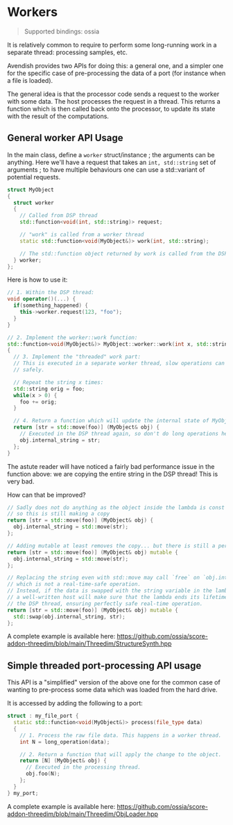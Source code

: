 # Workers

> Supported bindings: ossia

It is relatively common to require to perform some long-running work in a separate thread: 
processing samples, etc.

Avendish provides two APIs for doing this: a general one, and a simpler one for the specific case of pre-processing
the data of a port (for instance when a file is loaded).

The general idea is that the processor code sends a request to the worker with some data.
The host processes the request in a thread. This returns a function which is then called back 
onto the processor, to update its state with the result of the computations.

## General worker API Usage

In the main class, define a `worker` struct/instance ; the arguments can be anything.
Here we'll have a request that takes an `int, std::string` set of arguments ; to have multiple 
behaviours one can use a std::variant of potential requests.

```cpp
struct MyObject
{
  struct worker
  {
    // Called from DSP thread
    std::function<void(int, std::string)> request;

    // "work" is called from a worker thread
    static std::function<void(MyObject&)> work(int, std::string);

    // The std::function object returned by work is called from the DSP thread
  } worker;
};
```

Here is how to use it:

```cpp
// 1. Within the DSP thread:
void operator()(...) {
  if(something_happened) {
    this->worker.request(123, "foo");
  }
}

// 2. Implement the worker::work function:
std::function<void(MyObject&)> MyObject::worker::work(int x, std::string foo)
{
  // 3. Implement the "threaded" work part:
  // This is executed in a separate worker thread, slow operations can be done here 
  // safely.

  // Repeat the string x times:
  std::string orig = foo;
  while(x > 0) {
    foo += orig;
  }

  // 4. Return a function which will update the internal state of MyObject:
  return [str = std::move(foo)] (MyObject& obj) {
    // Executed in the DSP thread again, so don't do long operations here!
    obj.internal_string = str;
  };
}
```

The astute reader will have noticed a fairly bad performance issue in the function above: we 
are copying the entire string in the DSP thread! This is very bad.

How can that be improved?

```cpp
// Sadly does not do anything as the object inside the lambda is const by default, 
// so this is still making a copy
return [str = std::move(foo)] (MyObject& obj) {
  obj.internal_string = std::move(str);
};

// Adding mutable at least removes the copy... but there is still a performance issue!
return [str = std::move(foo)] (MyObject& obj) mutable {
  obj.internal_string = std::move(str);
};

// Replacing the string even with std::move may call `free` on `obj.internal_string` 
// which is not a real-time-safe operation.
// Instead, if the data is swapped with the string variable in the lambda, 
// a well-written host will make sure that the lambda ends its lifetime outside of 
// the DSP thread, ensuring perfectly safe real-time operation.
return [str = std::move(foo)] (MyObject& obj) mutable {
  std::swap(obj.internal_string, str);
};
```

A complete example is available here: <https://github.com/ossia/score-addon-threedim/blob/main/Threedim/StructureSynth.hpp>

## Simple threaded port-processing API usage

This API is a "simplified" version of the above one for the common case of wanting 
to pre-process some data which was loaded from the hard drive.

It is accessed by adding the following to a port:

```cpp
struct : my_file_port {
  static std::function<void(MyObject&)> process(file_type data)
  {
    // 1. Process the raw file data. This happens in a worker thread.
    int N = long_operation(data);

    // 2. Return a function that will apply the change to the object.
    return [N] (MyObject& obj) { 
      // Executed in the processing thread.
      obj.foo(N); 
    };
  }
} my_port;
```

A complete example is available here: <https://github.com/ossia/score-addon-threedim/blob/main/Threedim/ObjLoader.hpp>
